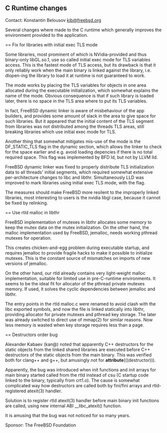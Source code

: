 ## C Runtime changes ##

Contact: Konstantin Belousov <kib@freebsd.org>

Several changes where made to the C runtime which generally improves
the environment provided to the application.

== Fix for libraries with initial exec TLS mode

Some libraries, most prominent of which is NVidia-provided and thus
binary-only libGL.so.1, use so called initial exec mode for TLS
variables access.  This is the fastest mode of TLS access, but its
drawback is that it only reliably work when the main binary is linked
against the library, i.e. dlopen-ing the library to load it at runtime
is not guaranteed to work.

The mode works by placing the TLS variables for objects in one area
allocated during the executable initialization, which somewhat
explains the name of the mode.  Obvious consequence is that if such
library is loaded later, there is no space in the TLS area where to
put its TLS variables.

In fact, FreeBSD dynamic linker is aware of misbehaviour of the app
builders, and provides some amount of slack in the area to give space
for such libraries.  But it appeared that the initial content of the
TLS segment from libraries was not distributed among the threads TLS
areas, still breaking libraries which use initial exec mode for TLS.

Another thing that somewhat mitigates mis-use of the mode is the
DF_STATIC_TLS flag in the dynamic section, which allows the linker to
check for the space earlier and e.g. avoid loading depencies if there
is no total required space.  This flag was implemented by BFD ld, but
not by LLVM lld.

FreeBSD dynamic linker was fixed to properly distribute TLS
initialization data to all threads' initial segments, which required
somewhat extensive per-architecture changes to libc and libthr.
Simultaneously LLD was improved to mark libraries using initial exec
TLS mode, with the flag.

The measures should make FreeBSD more resilent to the improperly
linked libraries, most interesting to users is the nvidia libgl case,
because it cannot be fixed by relinking.

== Use rtld malloc in libthr

FreeBSD implementation of mutexes in libthr allocates some memory to
keep the mutex data on the mutex initialization.  On the other hand,
the malloc implementation used by FreeBSD, jemalloc, needs working
pthread mutexes for operation.

This creates chicken-and-egg problem during executable startup, and
requires jemalloc to provide fragile hacks to make it possible to
initialize mutexes.  This is the constant source of mismatches on
imports of new versions of jemalloc.

On the other hand, our rtld already contains very light-weight malloc
implementation, suitable for limited use in pre-C-runtime
environments.  It seems to be the ideal fit for allocator of the
pthread private mutexes memory.  If used, it solves the cyclic
dependencies between jemalloc and libthr.

The entry points in the rtld malloc.c were renamed to avoid clash with
the libc exported symbols, and now the file is linked statically into
libthr, providing allocator for private mutexes and pthread key
storage.  The later was already switched to direct use of mmap(2) for
similar reasons.  Now less memory is wasted when key storage requires
less than a page.

== Destructors order bug

Alexander Kabaev (kan@) noted that apparently C++ destructors for the
static objects from the linked shared libraries are executed before
C++ destructors of the static objects from the main binary.  This was
verified both for clang++ and g++, but amusingly not for
__attribute__(((destructor))).

Apparently, the bug was introduced when init functions and init arrays
for main binary started called from the rtld instead of csu (C startup
code linked to the binary, typically from crt1.o).  The cause is
somewhat complicated way how destructors are called both by fini/fini
arrays and rtld-registered atexit(3) handler.

Solution is to register rtld atexit(3) handler before main binary init
functions are called, using new internal ABI __libc_atexit() function.

It is amusing that the bug was not noticed for so many years.

Sponsor: The FreeBSD Foundation
